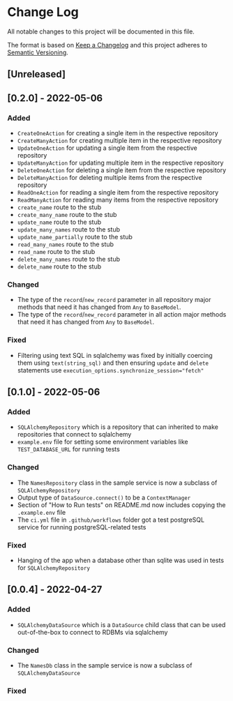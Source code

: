 # Change Log

All notable changes to this project will be documented in this file.

The format is based on [Keep a Changelog](http://keepachangelog.com/)
and this project adheres to [Semantic Versioning](http://semver.org/).

## [Unreleased]

## [0.2.0] - 2022-05-06

### Added

- `CreateOneAction` for creating a single item in the respective repository
- `CreateManyAction` for creating multiple item in the respective repository
- `UpdateOneAction` for updating a single item from the respective repository
- `UpdateManyAction` for updating multiple item in the respective repository
- `DeleteOneAction` for deleting a single item from the respective repository
- `DeleteManyAction` for deleting multiple items from the respective repository
- `ReadOneAction` for reading a single item from the respective repository
- `ReadManyAction` for reading many items from the respective repository
- `create_name` route to the stub
- `create_many_name` route to the stub
- `update_name` route to the stub
- `update_many_names` route to the stub
- `update_name_partially` route to the stub
- `read_many_names` route to the stub
- `read_name` route to the stub
- `delete_many_names` route to the stub
- `delete_name` route to the stub

### Changed

- The type of the `record`/`new_record` parameter in all repository major methods that need it has changed from `Any`
  to `BaseModel`.
- The type of the `record`/`new_record` parameter in all action major methods that need it has changed from `Any`
  to `BaseModel`.

### Fixed

- Filtering using text SQL in sqlalchemy was fixed by initially coercing them using `text(string_sql)` and then ensuring
  `update` and `delete` statements use `execution_options.synchronize_session="fetch"`

## [0.1.0] - 2022-05-06

### Added

- `SQLAlchemyRepository` which is a repository that can inherited to make repositories that connect to sqlalchemy
- `example.env` file for setting some environment variables like `TEST_DATABASE_URL` for running tests

### Changed

- The `NamesRepository` class in the sample service is now a subclass of `SQLAlchemyRepository`
- Output type of `DataSource.connect()` to be a `ContextManager`
- Section of "How to Run tests" on README.md now includes copying the `.example.env` file
- The `ci.yml` file in `.github/workflows` folder got a test postgreSQL service for running postgreSQL-related tests

### Fixed

- Hanging of the app when a database other than sqlite was used in tests for `SQLAlchemyRepository`

## [0.0.4] - 2022-04-27

### Added

- `SQLAlchemyDataSource` which is a `DataSource` child class that can be used out-of-the-box to connect to RDBMs via
  sqlalchemy

### Changed

- The `NamesDb` class in the sample service is now a subclass of `SQLAlchemyDataSource`

### Fixed
